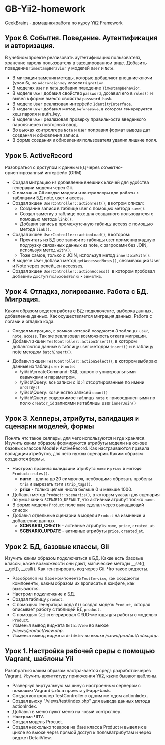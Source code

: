 # GB-Yii2-homework
GeekBrains - домашняя работа по курсу Yii2 Framework

## Урок 6. События. Поведение. Аутентификация и авторизация.

В учебном проекте реализовать аутентификацию пользователя, хранение пароля пользователя в захешированном виде. Добавить поведение `TimestampBehavior` у моделей `User` и `Note`.

* В миграции заменил методы, которые добавляют внешние ключи (урок 5), на `addForeignKey` класса `Migration`.
* В моделях `User` и `Note` добавил поведение `TimestampBehavior`.
* В моделе `User` добавил свойство `password`, добавил его в `rules()` и вывел в
  форме вместо свойства `password_hash`.
* В моделе `User` реализовал интерфейс `IdentityInterface`.
* В моделе `User` добавил метод `beforeSave`, в котором генерируется хеш пароля и auth_key.
* В моделе `User` реализовал проверку правильности введенного пароля через повторный ввод.
* Во вьюхах контроллера `Note` и `User` поправил формат вывода дат создания и обновления записи.
* В форме создания и обновления пользователя удалил лишние поля.

## Урок 5. ActiveRecord

Разобраться с доступом к данным БД через объектно-ориентированный интерфейс (ORM).

* Создал миграцию на добавление внешних ключей для удобства генерации модели через Gii.
* С помощью Gii создал модели и контроллеры для работы с таблицами БД note, user и access.
* Создал экшен `UserController::actionTest()`, в котром описал:
    * Создание записи в таблице user с помощью метода `save()`.
    * Создал заметку в таблице note для созданного пользователя с помощью метода `link()`.
    * Добавил запись в промежуточную таблицу access с помощью метода `link()`.
* Создал экшен `UserController::actionLoad()`, в котором:
    * Прочитать из БД все записи из таблицы user применив жадную подгрузку связанных данных из note, с запросами без JOIN, используя метод `with()`.
    * Тоже самое, только c JOIN, используя метод `innerJoinWith()`.
* В моделе User добавил метод `getAccessedNotes()`, связывающий User и Note через релейшен accesses.
* Создал экшен `UserController::actionAccess()`, в котором пробовал добавить доступ пользователю к заметке.

## Урок 4. Отладка, логирование. Работа с БД. Миграция.

Каким образом ведется работа с БД: подключение, выборка данных, добавление данных. Как осуществляется миграция данных. Работа с логами и отладка кода.

* Создал миграцию, в рамках которой создаются 3 таблицы: `user`, `note`, `access`. Так же реализовал возможность отката миграции.
* Добавил экшен `TestController::actionInsert()`, в котором добавляются данные в таблицу user методом `insert()` и в таблицу note методом `batchInsert()`.
+ Добавил экшен `TestController::actionSelect()`, в котором выбираю данные из таблиц `user` и `note`:
    * \yii\db\createCommand: SQL запрос с универсальными кавычками и параметром.
    * \yii\db\Query: все записи с id>1 отсортированные по имени `orderBy()`
    * \yii\db\Query: количество записей `count()`
    * \yii\db\Query: содержимое таблицы `note` с присоединенными по полю `creator_id` записями из таблицы user `innerJoin()`

## Урок 3. Хелперы, атрибуты, валидация и сценарии моделей, формы

Понять что такое хелперы, для чего используются и где хранятся. Изучить каким образом формируются атрибуты модели на основе базовых классов Model и ActiveRecord. Как настраиваются правила валидации атрибутов, для чего нужны сценарии. Каким образом создаются формы.

* Настроил правила валидации атрибута `name` и `price` в методе `Product::rules()`.
    * **name** - длина до 20 символов, необходимо обрезать пробелы `trim` и вырезать тэги `strip_tags()`.
    * **price** - только целые числа больше 0 и меньше 1000.
* Добавил метод `Product::scenarios()`, в котором указал для сценария по умолчанию `SCENARIO_DEFAULT`, что активный атрибут только `name`.
* В форме модели `Product` поле `name` сделал через выпадающий список.
* Добавил отдельные сценарии в модели `Product` на измнение и добавление данных.
    * **SCENARIO_CREATE** - активные атрибуты `name`, `price`, `created_at`.
    * **SCENARIO_UPDATE** - активные атрибуты `price`, `created_at`.

## Урок 2. БД, базовые классы, Gii

Изучить каким образом подключаться в БД. Какие есть базовые классы, какие возможности они дают, магические методы __set(), __get(), __call(). Как генерировать код через Gii. Что такое виджеты.

* Разобрался на базе компонента `TestService`, как создаются компоненты, каким образом их прописать в конфиге, как вызываются.
* Настроил подключение к БД. 
* Создал таблицу `product`. 
* C помощью генератора кода `Gii` создал модель `Product`, которая описывает работу с таблицей БД `product`. 
* C помощью `Gii` сгенерировал CRUD-методы для работы с моделью `Product`.
* Изменил вывод виджета `DetailView` во вьюхе _/views/product/view.php_.
* Изменил вывод виджета `GridView` во вьюхе _/views/product/index.php_.

## Урок 1. Настройка рабочей среды с помощью Vagrant, шаблоны Yii

Разобраться каким образом настраивается среда разработки через Vagrant. Изучить архитектуру приложения Yii2, какие бывают шаблоны. 

* Развернул виртуальную машину c настроенным сервером с помощью Vagrant файла проекта yii-app-basic.
* Создал контроллер TestController с одним методом actionIndex.
* Создал вьюху "/views/test/index.php" для вывода данных метода actionIndex.
* Добавил в меню пункт меню на новый контроллер.
* Настроил ЧПУ.
* Создал модель Product.
* Создал несколько товаров на базе класса Product и вывел их в цикле во вьюхе через прямой доступ к полям/атрибутам и через виджет DetailView.
